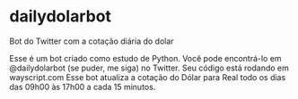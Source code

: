 # dailydolarbot
Bot do Twitter com a cotação diária do dolar

Esse é um bot criado como estudo de Python.
Você pode encontrá-lo em @dailydolarbot (se puder, me siga) no Twitter. Seu código está rodando em wayscript.com
Esse bot atualiza a cotação do Dólar para Real todo os dias das 09h00 às 17h00 a cada 15 minutos.

